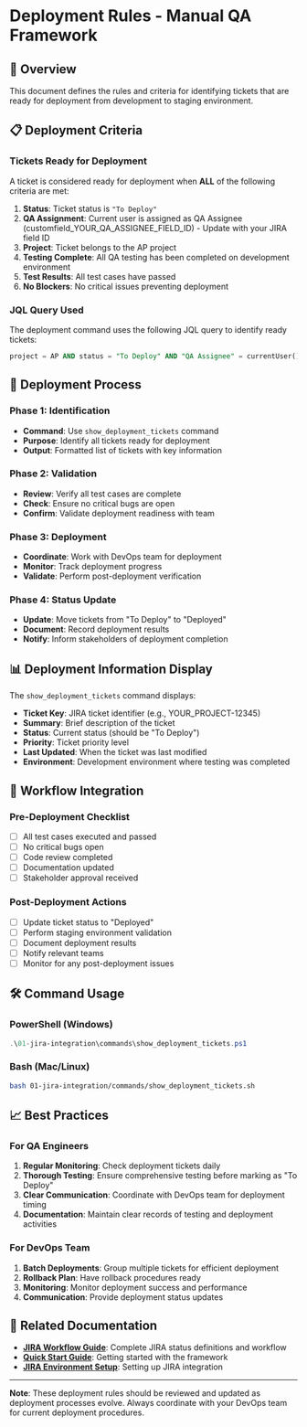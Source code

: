 # Deployment Rules - Manual QA Framework

## 🚀 Overview

This document defines the rules and criteria for identifying tickets that are ready for deployment from development to staging environment.

## 📋 Deployment Criteria

### **Tickets Ready for Deployment**

A ticket is considered ready for deployment when **ALL** of the following criteria are met:

1. **Status**: Ticket status is `"To Deploy"`
2. **QA Assignment**: Current user is assigned as QA Assignee (customfield_YOUR_QA_ASSIGNEE_FIELD_ID) - Update with your JIRA field ID
3. **Project**: Ticket belongs to the AP project
4. **Testing Complete**: All QA testing has been completed on development environment
5. **Test Results**: All test cases have passed
6. **No Blockers**: No critical issues preventing deployment

### **JQL Query Used**

The deployment command uses the following JQL query to identify ready tickets:

```sql
project = AP AND status = "To Deploy" AND "QA Assignee" = currentUser()
```

## 🎯 Deployment Process

### **Phase 1: Identification**
- **Command**: Use `show_deployment_tickets` command
- **Purpose**: Identify all tickets ready for deployment
- **Output**: Formatted list of tickets with key information

### **Phase 2: Validation**
- **Review**: Verify all test cases are complete
- **Check**: Ensure no critical bugs are open
- **Confirm**: Validate deployment readiness with team

### **Phase 3: Deployment**
- **Coordinate**: Work with DevOps team for deployment
- **Monitor**: Track deployment progress
- **Validate**: Perform post-deployment verification

### **Phase 4: Status Update**
- **Update**: Move tickets from "To Deploy" to "Deployed"
- **Document**: Record deployment results
- **Notify**: Inform stakeholders of deployment completion

## 📊 Deployment Information Display

The `show_deployment_tickets` command displays:

- **Ticket Key**: JIRA ticket identifier (e.g., YOUR_PROJECT-12345)
- **Summary**: Brief description of the ticket
- **Status**: Current status (should be "To Deploy")
- **Priority**: Ticket priority level
- **Last Updated**: When the ticket was last modified
- **Environment**: Development environment where testing was completed

## 🔄 Workflow Integration

### **Pre-Deployment Checklist**
- [ ] All test cases executed and passed
- [ ] No critical bugs open
- [ ] Code review completed
- [ ] Documentation updated
- [ ] Stakeholder approval received

### **Post-Deployment Actions**
- [ ] Update ticket status to "Deployed"
- [ ] Perform staging environment validation
- [ ] Document deployment results
- [ ] Notify relevant teams
- [ ] Monitor for any post-deployment issues

## 🛠️ Command Usage

### **PowerShell (Windows)**
```powershell
.\01-jira-integration\commands\show_deployment_tickets.ps1
```

### **Bash (Mac/Linux)**
```bash
bash 01-jira-integration/commands/show_deployment_tickets.sh
```

## 📈 Best Practices

### **For QA Engineers**
1. **Regular Monitoring**: Check deployment tickets daily
2. **Thorough Testing**: Ensure comprehensive testing before marking as "To Deploy"
3. **Clear Communication**: Coordinate with DevOps team for deployment timing
4. **Documentation**: Maintain clear records of testing and deployment activities

### **For DevOps Team**
1. **Batch Deployments**: Group multiple tickets for efficient deployment
2. **Rollback Plan**: Have rollback procedures ready
3. **Monitoring**: Monitor deployment success and performance
4. **Communication**: Provide deployment status updates

## 🔗 Related Documentation

- **[JIRA Workflow Guide](jira_workflow_guide.md)**: Complete JIRA status definitions and workflow
- **[Quick Start Guide](quick_start_guide.md)**: Getting started with the framework
- **[JIRA Environment Setup](jira_env_setup_guide.md)**: Setting up JIRA integration

---

**Note**: These deployment rules should be reviewed and updated as deployment processes evolve. Always coordinate with your DevOps team for current deployment procedures.
